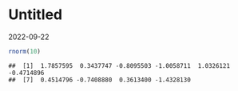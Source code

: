 Untitled
================
2022-09-22

``` r
rnorm(10)
```

    ##  [1]  1.7857595  0.3437747 -0.8095503 -1.0058711  1.0326121 -0.4714896
    ##  [7]  0.4514796 -0.7408880  0.3613400 -1.4328130

